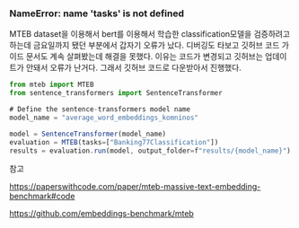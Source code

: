 ### NameError: name 'tasks' is not defined

MTEB dataset을 이용해서 bert를 이용해서 학습한 classification모델을 검증하려고 하는데 금요일까지 됐던 부분에서 갑자기 오류가 났다. 디버깅도 타보고 깃허브 코드 가이드 문서도 계속 살펴봤는데 해결을 못했다. 이유는 코드가 변경되고 깃허브는 업데이트가 안돼서 오류가 난거다. 그래서 깃허브 코드로 다운받아서 진행했다.
```jsx
from mteb import MTEB
from sentence_transformers import SentenceTransformer

# Define the sentence-transformers model name
model_name = "average_word_embeddings_komninos"

model = SentenceTransformer(model_name)
evaluation = MTEB(tasks=["Banking77Classification"])
results = evaluation.run(model, output_folder=f"results/{model_name}")
```
참고

https://paperswithcode.com/paper/mteb-massive-text-embedding-benchmark#code

https://github.com/embeddings-benchmark/mteb
